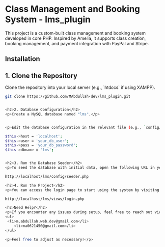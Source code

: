 ﻿# Class Management and Booking System - lms_plugin

<p>This project is a custom-built class management and booking system developed in core PHP. Inspired by Amelia, it supports class creation, booking management, and payment integration with PayPal and Stripe.</p>

## Installation

<h2>1. Clone the Repository</h2>
<p>Clone the repository into your local server (e.g., `htdocs` if using XAMPP).</p>

```bash
git clone https://github.com/MAbdullah-dev/lms_plugin.git


<h2>2. Database Configuration</h2>
<p>Create a MySQL database named "lms".</p>


<p>Edit the database configuration in the relevant file (e.g., `config/Db.php`):</p>

$this->host = 'localhost';
$this->user = 'your_db_user';
$this->pass = 'your_db_password';
$this->dbname = 'lms';


<h2>3. Run the Database Seeder</h2>
<p>To seed the database with initial data, open the following URL in your browser:</p>

http://localhost/lms/config/seeder.php

<h2>4. Run the Project</h2>
<p>You can access the login page to start using the system by visiting:</p>

http://localhost/lms/views/login.php

<h2>Need Help?</h2>
<p>If you encounter any issues during setup, feel free to reach out via email:</p>
<ul>
 <li>m.abdullah.web.dev@gmail.com</li>
    <li>ma0621450@gmail.com</li>
</ul>

<p>Feel free to adjust as necessary!</p>
